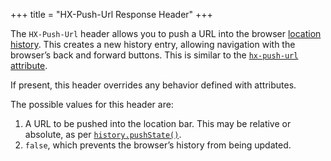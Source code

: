 +++
title = "HX-Push-Url Response Header"
+++

The `HX-Push-Url` header allows you to push a URL into the browser
[location history](https://developer.mozilla.org/en-US/docs/Web/API/History_API). This creates a new history entry,
allowing navigation with the browser’s back and forward buttons. This is similar to the
[`hx-push-url` attribute](@/attributes/hx-push-url.md).

If present, this header overrides any behavior defined with attributes.

The possible values for this header are:

1. A URL to be pushed into the location bar. This may be relative or absolute, as per
   [`history.pushState()`](https://developer.mozilla.org/en-US/docs/Web/API/History/pushState).
2. `false`, which prevents the browser’s history from being updated.
